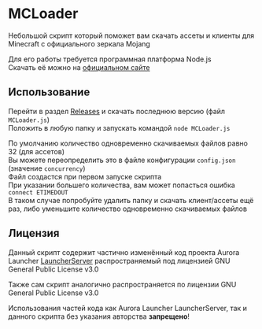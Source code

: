 # MCLoader

Небольшой скрипт который поможет вам скачать ассеты и клиенты для Minecraft с официального зеркала Mojang

Для его работы требуется программная платформа Node.js  
Скачать её можно на [официальном сайте](https://nodejs.org/ru/)

## Использование

Перейти в раздел [Releases](https://github.com/AuroraTeam/MCLoader/releases) и скачать последнюю версию (файл `MCLoader.js`)  
Положить в любую папку и запускать командой `node MCLoader.js`

По умолчанию количество одновременно скачиваемых файлов равно 32 (для ассетов)  
Вы можете переопределить это в файле конфигурации `config.json` (значение `concurrency`)  
Файл создастся при первом запуске скрипта  
При указании большего количества, вам может попасться ошибка `connect ETIMEDOUT`  
В таком случае попробуйте удалить папку и скачать клиент/ассеты ещё раз, либо уменьшите количество одновременно скачиваемых файлов

## Лицензия

Данный скрипт содержит частично изменённый код проекта Aurora Launcher [LauncherServer](https://github.com/AuroraTeam/LauncherServer) 
распространяемый под лицензией GNU General Public License v3.0

Также сам скрипт аналогично распространяется по лицензии GNU General Public License v3.0

Использования частей кода как Aurora Launcher LauncherServer, так и данного скрипта без указания авторства **запрещено**!